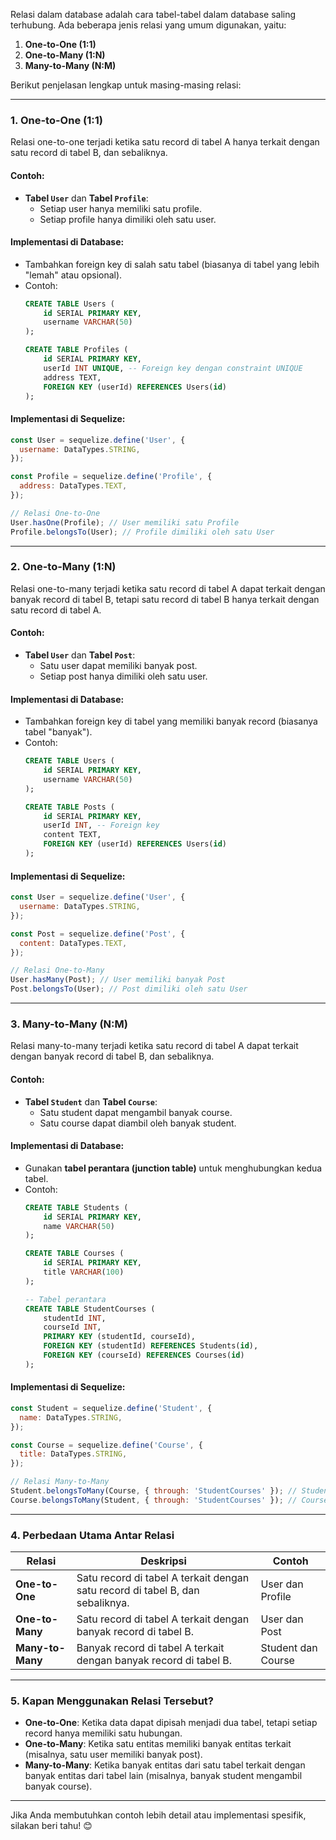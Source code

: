 Relasi dalam database adalah cara tabel-tabel dalam database saling terhubung. Ada beberapa jenis relasi yang umum digunakan, yaitu:

1. **One-to-One (1:1)**
2. **One-to-Many (1:N)**
3. **Many-to-Many (N:M)**

Berikut penjelasan lengkap untuk masing-masing relasi:

---

### 1. **One-to-One (1:1)**
Relasi one-to-one terjadi ketika satu record di tabel A hanya terkait dengan satu record di tabel B, dan sebaliknya.

#### Contoh:
- **Tabel `User`** dan **Tabel `Profile`**:
  - Setiap user hanya memiliki satu profile.
  - Setiap profile hanya dimiliki oleh satu user.

#### Implementasi di Database:
- Tambahkan foreign key di salah satu tabel (biasanya di tabel yang lebih "lemah" atau opsional).
- Contoh:
  ```sql
  CREATE TABLE Users (
      id SERIAL PRIMARY KEY,
      username VARCHAR(50)
  );

  CREATE TABLE Profiles (
      id SERIAL PRIMARY KEY,
      userId INT UNIQUE, -- Foreign key dengan constraint UNIQUE
      address TEXT,
      FOREIGN KEY (userId) REFERENCES Users(id)
  );
  ```

#### Implementasi di Sequelize:
```javascript
const User = sequelize.define('User', {
  username: DataTypes.STRING,
});

const Profile = sequelize.define('Profile', {
  address: DataTypes.TEXT,
});

// Relasi One-to-One
User.hasOne(Profile); // User memiliki satu Profile
Profile.belongsTo(User); // Profile dimiliki oleh satu User
```

---

### 2. **One-to-Many (1:N)**
Relasi one-to-many terjadi ketika satu record di tabel A dapat terkait dengan banyak record di tabel B, tetapi satu record di tabel B hanya terkait dengan satu record di tabel A.

#### Contoh:
- **Tabel `User`** dan **Tabel `Post`**:
  - Satu user dapat memiliki banyak post.
  - Setiap post hanya dimiliki oleh satu user.

#### Implementasi di Database:
- Tambahkan foreign key di tabel yang memiliki banyak record (biasanya tabel "banyak").
- Contoh:
  ```sql
  CREATE TABLE Users (
      id SERIAL PRIMARY KEY,
      username VARCHAR(50)
  );

  CREATE TABLE Posts (
      id SERIAL PRIMARY KEY,
      userId INT, -- Foreign key
      content TEXT,
      FOREIGN KEY (userId) REFERENCES Users(id)
  );
  ```

#### Implementasi di Sequelize:
```javascript
const User = sequelize.define('User', {
  username: DataTypes.STRING,
});

const Post = sequelize.define('Post', {
  content: DataTypes.TEXT,
});

// Relasi One-to-Many
User.hasMany(Post); // User memiliki banyak Post
Post.belongsTo(User); // Post dimiliki oleh satu User
```

---

### 3. **Many-to-Many (N:M)**
Relasi many-to-many terjadi ketika satu record di tabel A dapat terkait dengan banyak record di tabel B, dan sebaliknya.

#### Contoh:
- **Tabel `Student`** dan **Tabel `Course`**:
  - Satu student dapat mengambil banyak course.
  - Satu course dapat diambil oleh banyak student.

#### Implementasi di Database:
- Gunakan **tabel perantara (junction table)** untuk menghubungkan kedua tabel.
- Contoh:
  ```sql
  CREATE TABLE Students (
      id SERIAL PRIMARY KEY,
      name VARCHAR(50)
  );

  CREATE TABLE Courses (
      id SERIAL PRIMARY KEY,
      title VARCHAR(100)
  );

  -- Tabel perantara
  CREATE TABLE StudentCourses (
      studentId INT,
      courseId INT,
      PRIMARY KEY (studentId, courseId),
      FOREIGN KEY (studentId) REFERENCES Students(id),
      FOREIGN KEY (courseId) REFERENCES Courses(id)
  );
  ```

#### Implementasi di Sequelize:
```javascript
const Student = sequelize.define('Student', {
  name: DataTypes.STRING,
});

const Course = sequelize.define('Course', {
  title: DataTypes.STRING,
});

// Relasi Many-to-Many
Student.belongsToMany(Course, { through: 'StudentCourses' }); // Student dapat mengambil banyak Course
Course.belongsToMany(Student, { through: 'StudentCourses' }); // Course dapat diambil oleh banyak Student
```

---

### 4. **Perbedaan Utama Antar Relasi**
| **Relasi**       | **Deskripsi**                                                                 | **Contoh**                          |
|-------------------|-------------------------------------------------------------------------------|-------------------------------------|
| **One-to-One**    | Satu record di tabel A terkait dengan satu record di tabel B, dan sebaliknya.  | User dan Profile                   |
| **One-to-Many**   | Satu record di tabel A terkait dengan banyak record di tabel B.                | User dan Post                      |
| **Many-to-Many**  | Banyak record di tabel A terkait dengan banyak record di tabel B.              | Student dan Course                 |

---

### 5. **Kapan Menggunakan Relasi Tersebut?**
- **One-to-One**: Ketika data dapat dipisah menjadi dua tabel, tetapi setiap record hanya memiliki satu hubungan.
- **One-to-Many**: Ketika satu entitas memiliki banyak entitas terkait (misalnya, satu user memiliki banyak post).
- **Many-to-Many**: Ketika banyak entitas dari satu tabel terkait dengan banyak entitas dari tabel lain (misalnya, banyak student mengambil banyak course).

---

Jika Anda membutuhkan contoh lebih detail atau implementasi spesifik, silakan beri tahu! 😊